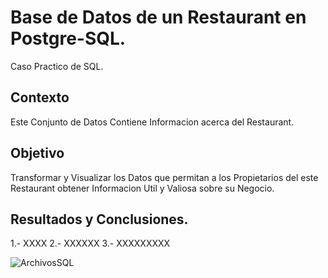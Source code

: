 # Base de Datos de un Restaurant en Postgre-SQL.
Caso Practico de SQL.

## Contexto
Este Conjunto de Datos Contiene Informacion acerca del Restaurant.

## Objetivo
Transformar y Visualizar los Datos que permitan a los Propietarios del este Restaurant obtener Informacion Util y Valiosa sobre su Negocio.

## Resultados y Conclusiones.
1.- XXXX
2.- XXXXXX
3.- XXXXXXXXX

![ArchivosSQL](https://github.com/user-attachments/assets/5c3e22ee-6024-4124-bc7b-1a8bfc7de37e)
